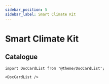 ```yaml
---
sidebar_position: 5
sidebar_label: Smart Climate Kit
---
```


# Smart Climate Kit

## Catalogue

```mdx-code-block
import DocCardList from '@theme/DocCardList';

<DocCardList />
```
